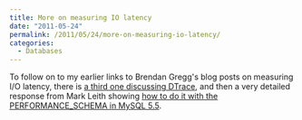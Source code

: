```yaml
---
title: More on measuring IO latency
date: "2011-05-24"
permalink: /2011/05/24/more-on-measuring-io-latency/
categories:
  - Databases
---
```

To follow on to my earlier links to Brendan Gregg's blog posts on measuring I/O latency, there is [a third one discussing DTrace][1], and then a very detailed response from Mark Leith showing [how to do it with the PERFORMANCE_SCHEMA in MySQL 5.5][2].

 [1]: http://dtrace.org/blogs/brendan/2011/05/18/file-system-latency-part-3/
 [2]: http://www.markleith.co.uk/?p=656
